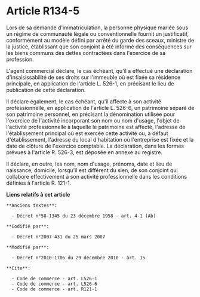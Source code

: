 # Article R134-5

Lors de sa demande d'immatriculation, la personne physique mariée sous un régime de communauté légale ou conventionnelle
fournit un justificatif, conformément au modèle défini par arrêté du garde des sceaux, ministre de la justice, établissant
que son conjoint a été informé des conséquences sur les biens communs des dettes contractées dans l'exercice de sa
profession.

L'agent commercial déclare, le cas échéant, qu'il a effectué une déclaration d'insaisissabilité de ses droits sur l'immeuble
où est fixée sa résidence principale, en application de l'article L. 526-1, en précisant le lieu de publication de cette
déclaration. 

Il déclare également, le cas échéant, qu'il affecte à son activité professionnelle, en application de l'article L. 526-6, un
patrimoine séparé de son patrimoine personnel, en précisant la dénomination utilisée pour l'exercice de l'activité
incorporant son nom ou nom d'usage, l'objet de l'activité professionnelle à laquelle le patrimoine est affecté, l'adresse de
l'établissement principal où est exercée cette activité ou, à défaut d'établissement, l'adresse du local d'habitation où
l'entreprise est fixée et la date de clôture de l'exercice comptable. La déclaration, dans les formes prévues à l'article R.
526-3, est déposée en annexe au registre. 

Il déclare, en outre, les nom, nom d'usage, prénoms, date et lieu de naissance, domicile, lorsqu'il est différent du sien, de
son conjoint qui collabore effectivement à son activité professionnelle dans les conditions définies à l'article R. 121-1.

**Liens relatifs à cet article**

	**Anciens textes**:

	  - Décret n°58-1345 du 23 décembre 1958 - art. 4-1 (Ab)

	**Codifié par**:

	  - Décret n°2007-431 du 25 mars 2007

	**Modifié par**:

	  - Décret n°2010-1706 du 29 décembre 2010 - art. 15

	**Cite**:

	  - Code de commerce - art. L526-1
	  - Code de commerce - art. L526-6
	  - Code de commerce - art. R121-1

